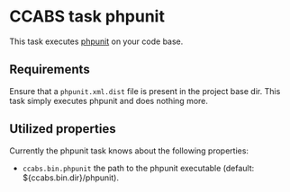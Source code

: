 CCABS task phpunit
==================

This task executes [phpunit](https://github.com/squizlabs/PHP_CodeSniffer) on your code base.

Requirements
------------

Ensure that a `phpunit.xml.dist` file is present in the project base dir.
This task simply executes phpunit and does nothing more.

Utilized properties
-------------------

Currently the phpunit task knows about the following properties:
* `ccabs.bin.phpunit` the path to the phpunit executable (default: ${ccabs.bin.dir}/phpunit).
